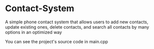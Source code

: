 # Contact-System
A simple phone contact system that allows users to add new contacts, update existing ones, delete contacts, and search all contacts 
by many options in an optimized way

You can see the project's source code in main.cpp
